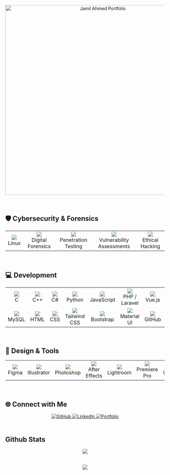 <p align="center">
  <a href="https://jamilahmed-portfolio.netlify.app/" target="_blank">
    <img src="https://github.com/user-attachments/assets/b9923beb-a0c6-4d3d-bc95-377f19d14298" alt="Jamil Ahmed Portfolio" width="600"/>
  </a>
</p>
 
  
<br/>  

## 🛡 Cybersecurity & Forensics
<table>
  <tr>
    <td align="center"><img src="https://img.icons8.com/ios-filled/50/linux.png"/><br/>Linux</td>
    <td align="center"><img src="https://img.icons8.com/fluency/48/000000/security-checked.png"/><br/>Digital Forensics</td>
    <td align="center"><img src="https://img.icons8.com/external-flatart-icons-flat-flatarticons/64/000000/external-penetration-hacking-flatart-icons-flat-flatarticons.png"/><br/>Penetration Testing</td>
    <td align="center"><img src="https://img.icons8.com/fluency/48/000000/firewall.png"/><br/>Vulnerability Assessments</td>
    <td align="center"><img src="https://img.icons8.com/color/48/hacker.png"/><br/>Ethical Hacking</td>
  </tr>
</table>

<br/>

## 💻 Development
<table>
  <tr>
    <td align="center"><img src="https://img.icons8.com/color/48/c-programming.png"/><br/>C</td>
    <td align="center"><img src="https://img.icons8.com/color/48/c-plus-plus-logo.png"/><br/>C++</td>
    <td align="center"><img src="https://img.icons8.com/color/48/c-sharp-logo.png"/><br/>C#</td>
    <td align="center"><img src="https://img.icons8.com/color/48/python.png"/><br/>Python</td>
    <td align="center"><img src="https://img.icons8.com/color/48/javascript--v1.png"/><br/>JavaScript</td>
    <td align="center"><img src="https://img.icons8.com/officel/48/php-logo.png"/><br/>PHP / Laravel</td>
    <td align="center"><img src="https://img.icons8.com/color/48/vue-js.png"/><br/>Vue.js</td>
    <td align="center"><img src="https://img.icons8.com/officel/48/react.png"/><br/>React.js</td>
    <td align="center"><img src="https://img.icons8.com/color/48/nodejs.png"/><br/>Node.js</td>
    <td align="center"><img src="https://img.icons8.com/ios/50/express-js.png"/><br/>Express.js</td>
    <td align="center"><img src="https://img.icons8.com/color/48/mongodb.png"/><br/>MongoDB</td>
  </tr>
  <tr>
    <td align="center"><img src="https://img.icons8.com/ios-filled/50/mysql-logo.png"/><br/>MySQL</td>
    <td align="center"><img src="https://img.icons8.com/color/48/html-5--v1.png"/><br/>HTML</td>
    <td align="center"><img src="https://img.icons8.com/color/48/css3.png"/><br/>CSS</td>
    <td align="center"><img src="https://img.icons8.com/color/48/tailwind_css.png"/><br/>Tailwind CSS</td>
    <td align="center"><img src="https://img.icons8.com/color/48/bootstrap.png"/><br/>Bootstrap</td>
    <td align="center"><img src="https://img.icons8.com/color/48/material-ui.png"/><br/>Material UI</td>
    <td align="center"><img src="https://img.icons8.com/fluency/48/github.png"/><br/>GitHub</td>
    <td align="center"><img src="https://img.icons8.com/color/48/wordpress.png"/><br/>WordPress</td>
  </tr>
</table>

<br/>

## 🎨 Design & Tools
<table>
  <tr>
    <td align="center"><img src="https://img.icons8.com/color/48/figma--v1.png"/><br/>Figma</td>
    <td align="center"><img src="https://img.icons8.com/color/48/adobe-illustrator--v1.png"/><br/>Illustrator</td>
    <td align="center"><img src="https://img.icons8.com/color/48/adobe-photoshop--v1.png"/><br/>Photoshop</td>
    <td align="center"><img src="https://img.icons8.com/color/48/adobe-after-effects.png"/><br/>After Effects</td>
    <td align="center"><img src="https://img.icons8.com/color/48/adobe-lightroom.png"/><br/>Lightroom</td>
    <td align="center"><img src="https://img.icons8.com/color/48/adobe-premiere-pro.png"/><br/>Premiere Pro</td>
    <td align="center"><img src="https://img.icons8.com/color/48/canva.png"/><br/>Canva</td>
    <td align="center"><img src="https://img.icons8.com/color/48/microsoft-office-2019.png"/><br/>MS Office</td>
  </tr>
</table>



</td></tr></table>  

<br/>  


## 🌐 Connect with Me

<div align="center">
  <a href="https://github.com/jamilahmed2" target="_blank">
    <img src="https://img.shields.io/badge/github-%2324292e.svg?&style=for-the-badge&logo=github&logoColor=white" alt="GitHub" style="margin-bottom: 5px;" />
  </a>
  <a href="https://linkedin.com/in/jamil-ahmed-54655220b" target="_blank">
    <img src="https://img.shields.io/badge/linkedin-%231E77B5.svg?&style=for-the-badge&logo=linkedin&logoColor=white" alt="LinkedIn" style="margin-bottom: 5px;" />
  </a>
  <a href="https://jamilahmed-portfolio.netlify.app/" target="_blank">
    <img src="https://img.shields.io/badge/Portfolio-%230077B5.svg?&style=for-the-badge&logo=netlify&logoColor=white" alt="Portfolio" style="margin-bottom: 5px;" />
  </a>
</div>

<br/>  


## Github Stats  
<div align="center"><img src="https://github-readme-stats.vercel.app/api?username=jamilahmed2&show_icons=true&count_private=true&hide_border=true" align="center" /></div>  

<br/>  

  

<br/>  

<div align="center">
<img src="https://komarev.com/ghpvc/?username=jamilahmed2&&style=flat-square" align="center" />
</div>  
